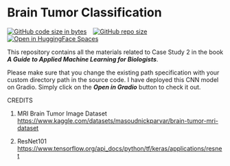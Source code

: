 # Brain Tumor Classification
[![GitHub code size in bytes](https://img.shields.io/github/languages/code-size/Jishnnu/Brain-Tumor-Classification)](https://github.com/Jishnnu/Brain-Tumor-Classification) &ensp; [![GitHub repo size](https://img.shields.io/github/repo-size/Jishnnu/Brain-Tumor-Classification)](https://github.com/Jishnnu/Brain-Tumor-Classification) &ensp; [![Open in HuggingFace Spaces](https://img.shields.io/static/v1?label=Open%20in&message=Gradio&color=blueviolet)](https://huggingface.co/spaces/Jishnnu/Brain-Tumor-Detection)

This repository contains all the materials related to Case Study 2 in the book **_A Guide to Applied Machine Learning for Biologists_**. 

Please make sure that you change the existing path specification with your custom directory path in the source code. I have deployed this CNN model on Gradio. Simply click on the **_Open in Gradio_** button to check it out.

CREDITS
1.	MRI Brain Tumor Image Dataset
	https://www.kaggle.com/datasets/masoudnickparvar/brain-tumor-mri-dataset

2.	ResNet101
	https://www.tensorflow.org/api_docs/python/tf/keras/applications/resnet
